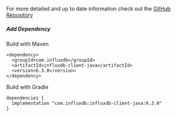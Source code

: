 For more detailed and up to date information check out the [GitHub Repository](https://github.com/influxdata/influxdb-client-java)

##### Add Dependency

Build with Maven

```
<dependency>
  <groupId>com.influxdb</groupId>
  <artifactId>influxdb-client-java</artifactId>
  <version>6.3.0</version>
</dependency>
```

Build with Gradle

```
dependencies {
  implementation "com.influxdb:influxdb-client-java:6.3.0"
}
```
